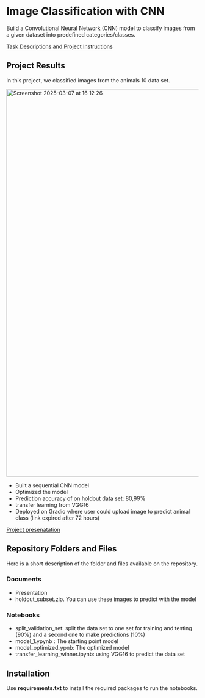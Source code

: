 # Image Classification with CNN

Build a Convolutional Neural Network (CNN) model to classify images from a given dataset into predefined categories/classes.

[Task Descriptions and Project Instructions](https://github.com/ironhack-labs/project-1-deep-learning-image-classification-with-cnn)


## Project Results
In this project, we classified images from the animals 10 data set.

<img width="1016" alt="Screenshot 2025-03-07 at 16 12 26" src="https://github.com/user-attachments/assets/56448240-a605-4b58-ad04-51b1e8e77a20" />

- Built a sequential CNN model
- Optimized the model
- Prediction accuracy of on holdout data set: 80,99%
- transfer learning from VGG16
- Deployed on Gradio where user could upload image to predict animal class (link expired after 72 hours)

[Project presenatation](
https://docs.google.com/presentation/d/11OfQFu_mEn0karKFN0GwSh32nj1BKaMf4u_9GwSmyRY/edit#slide=id.p)


## Repository Folders and Files

Here is a short description of the folder and files available on the repository.


### Documents
- Presentation
- holdout_subset.zip. You can use these images to predict with the model

### Notebooks  
- split_validation_set: split the data set to one set for training and testing (90%) and a second one to make predictions (10%)
- model_1.ypynb : The starting point model
- model_optimized_ypnb: The optimized model
- transfer_learning_winner.ipynb: using VGG16 to predict the data set


## Installation
Use **requirements.txt** to install the required packages to run the notebooks.
